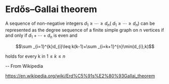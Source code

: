 
# Erdős–Gallai theorem

A sequence of non-negative integers $d_{1}\geq \cdots \geq d_{n}$( $d_1\geq\cdots\geq d_n$) can be represented as the degree sequence of a finite simple graph on n vertices if and only if $d_{1}+\cdots +d_{n}$ is even and

$$\sum _{i=1}^{k}d_{i}\leq k(k-1)+\sum _{i=k+1}^{n}\min(d_{i},k)$$

holds for every k in $1\leq k\leq n$


--  From Wikipedia 

https://en.wikipedia.org/wiki/Erd%C5%91s%E2%80%93Gallai_theorem

